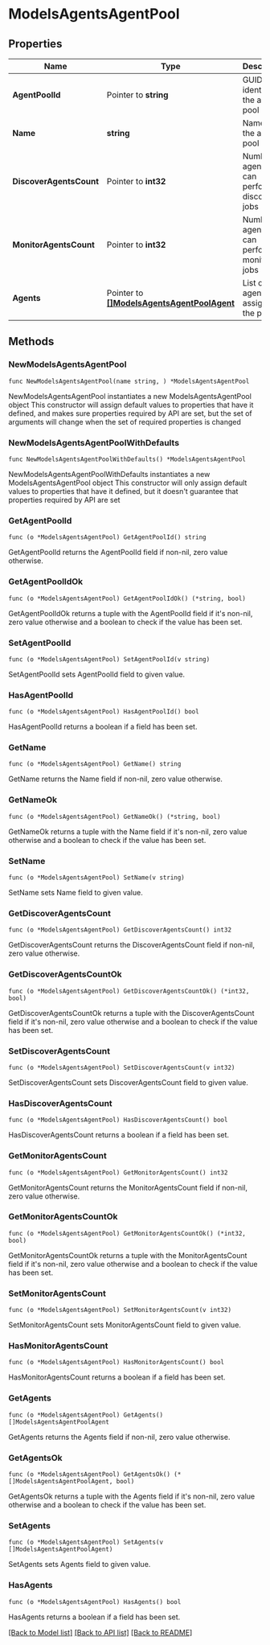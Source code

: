 # ModelsAgentsAgentPool

## Properties

Name | Type | Description | Notes
------------ | ------------- | ------------- | -------------
**AgentPoolId** | Pointer to **string** | GUID identifier of the agent pool | [optional] 
**Name** | **string** | Name of the agent pool | 
**DiscoverAgentsCount** | Pointer to **int32** | Number of agents that can perform discovery jobs | [optional] 
**MonitorAgentsCount** | Pointer to **int32** | Number of agents that can perform monitoring jobs | [optional] 
**Agents** | Pointer to [**[]ModelsAgentsAgentPoolAgent**](ModelsAgentsAgentPoolAgent.md) | List of the agents assigned to the pool | [optional] 

## Methods

### NewModelsAgentsAgentPool

`func NewModelsAgentsAgentPool(name string, ) *ModelsAgentsAgentPool`

NewModelsAgentsAgentPool instantiates a new ModelsAgentsAgentPool object
This constructor will assign default values to properties that have it defined,
and makes sure properties required by API are set, but the set of arguments
will change when the set of required properties is changed

### NewModelsAgentsAgentPoolWithDefaults

`func NewModelsAgentsAgentPoolWithDefaults() *ModelsAgentsAgentPool`

NewModelsAgentsAgentPoolWithDefaults instantiates a new ModelsAgentsAgentPool object
This constructor will only assign default values to properties that have it defined,
but it doesn't guarantee that properties required by API are set

### GetAgentPoolId

`func (o *ModelsAgentsAgentPool) GetAgentPoolId() string`

GetAgentPoolId returns the AgentPoolId field if non-nil, zero value otherwise.

### GetAgentPoolIdOk

`func (o *ModelsAgentsAgentPool) GetAgentPoolIdOk() (*string, bool)`

GetAgentPoolIdOk returns a tuple with the AgentPoolId field if it's non-nil, zero value otherwise
and a boolean to check if the value has been set.

### SetAgentPoolId

`func (o *ModelsAgentsAgentPool) SetAgentPoolId(v string)`

SetAgentPoolId sets AgentPoolId field to given value.

### HasAgentPoolId

`func (o *ModelsAgentsAgentPool) HasAgentPoolId() bool`

HasAgentPoolId returns a boolean if a field has been set.

### GetName

`func (o *ModelsAgentsAgentPool) GetName() string`

GetName returns the Name field if non-nil, zero value otherwise.

### GetNameOk

`func (o *ModelsAgentsAgentPool) GetNameOk() (*string, bool)`

GetNameOk returns a tuple with the Name field if it's non-nil, zero value otherwise
and a boolean to check if the value has been set.

### SetName

`func (o *ModelsAgentsAgentPool) SetName(v string)`

SetName sets Name field to given value.


### GetDiscoverAgentsCount

`func (o *ModelsAgentsAgentPool) GetDiscoverAgentsCount() int32`

GetDiscoverAgentsCount returns the DiscoverAgentsCount field if non-nil, zero value otherwise.

### GetDiscoverAgentsCountOk

`func (o *ModelsAgentsAgentPool) GetDiscoverAgentsCountOk() (*int32, bool)`

GetDiscoverAgentsCountOk returns a tuple with the DiscoverAgentsCount field if it's non-nil, zero value otherwise
and a boolean to check if the value has been set.

### SetDiscoverAgentsCount

`func (o *ModelsAgentsAgentPool) SetDiscoverAgentsCount(v int32)`

SetDiscoverAgentsCount sets DiscoverAgentsCount field to given value.

### HasDiscoverAgentsCount

`func (o *ModelsAgentsAgentPool) HasDiscoverAgentsCount() bool`

HasDiscoverAgentsCount returns a boolean if a field has been set.

### GetMonitorAgentsCount

`func (o *ModelsAgentsAgentPool) GetMonitorAgentsCount() int32`

GetMonitorAgentsCount returns the MonitorAgentsCount field if non-nil, zero value otherwise.

### GetMonitorAgentsCountOk

`func (o *ModelsAgentsAgentPool) GetMonitorAgentsCountOk() (*int32, bool)`

GetMonitorAgentsCountOk returns a tuple with the MonitorAgentsCount field if it's non-nil, zero value otherwise
and a boolean to check if the value has been set.

### SetMonitorAgentsCount

`func (o *ModelsAgentsAgentPool) SetMonitorAgentsCount(v int32)`

SetMonitorAgentsCount sets MonitorAgentsCount field to given value.

### HasMonitorAgentsCount

`func (o *ModelsAgentsAgentPool) HasMonitorAgentsCount() bool`

HasMonitorAgentsCount returns a boolean if a field has been set.

### GetAgents

`func (o *ModelsAgentsAgentPool) GetAgents() []ModelsAgentsAgentPoolAgent`

GetAgents returns the Agents field if non-nil, zero value otherwise.

### GetAgentsOk

`func (o *ModelsAgentsAgentPool) GetAgentsOk() (*[]ModelsAgentsAgentPoolAgent, bool)`

GetAgentsOk returns a tuple with the Agents field if it's non-nil, zero value otherwise
and a boolean to check if the value has been set.

### SetAgents

`func (o *ModelsAgentsAgentPool) SetAgents(v []ModelsAgentsAgentPoolAgent)`

SetAgents sets Agents field to given value.

### HasAgents

`func (o *ModelsAgentsAgentPool) HasAgents() bool`

HasAgents returns a boolean if a field has been set.


[[Back to Model list]](../README.md#documentation-for-models) [[Back to API list]](../README.md#documentation-for-api-endpoints) [[Back to README]](../README.md)



